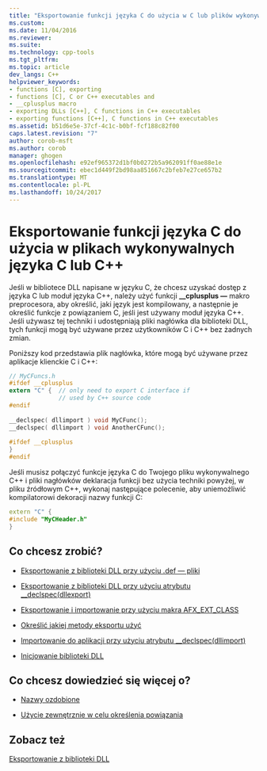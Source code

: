 ```yaml
---
title: "Eksportowanie funkcji języka C do użycia w C lub plików wykonywalnych języka C++ | Dokumentacja firmy Microsoft"
ms.custom: 
ms.date: 11/04/2016
ms.reviewer: 
ms.suite: 
ms.technology: cpp-tools
ms.tgt_pltfrm: 
ms.topic: article
dev_langs: C++
helpviewer_keywords:
- functions [C], exporting
- functions [C], C or C++ executables and
- __cplusplus macro
- exporting DLLs [C++], C functions in C++ executables
- exporting functions [C++], C functions in C++ executables
ms.assetid: b51d6e5e-37cf-4c1c-b0bf-fcf188c82f00
caps.latest.revision: "7"
author: corob-msft
ms.author: corob
manager: ghogen
ms.openlocfilehash: e92ef965372d1bf0b0272b5a962091ff0ae88e1e
ms.sourcegitcommit: ebec1d449f2bd98aa851667c2bfeb7e27ce657b2
ms.translationtype: MT
ms.contentlocale: pl-PL
ms.lasthandoff: 10/24/2017
---
```

# <a name="exporting-c-functions-for-use-in-c-or-c-language-executables"></a>Eksportowanie funkcji języka C do użycia w plikach wykonywalnych języka C lub C++  
  
Jeśli w bibliotece DLL napisane w języku C, że chcesz uzyskać dostęp z języka C lub moduł języka C++, należy użyć funkcji **__cplusplus —** makro preprocesora, aby określić, jaki język jest kompilowany, a następnie je określić funkcje z powiązaniem C, jeśli jest używany moduł języka C++. Jeśli używasz tej techniki i udostępniają pliki nagłówka dla biblioteki DLL, tych funkcji mogą być używane przez użytkowników C i C++ bez żadnych zmian.  
  
Poniższy kod przedstawia plik nagłówka, które mogą być używane przez aplikacje klienckie C i C++:  
  
```h  
// MyCFuncs.h  
#ifdef __cplusplus  
extern "C" {  // only need to export C interface if  
              // used by C++ source code  
#endif  
  
__declspec( dllimport ) void MyCFunc();  
__declspec( dllimport ) void AnotherCFunc();  
  
#ifdef __cplusplus  
}  
#endif  
```  
  
Jeśli musisz połączyć funkcje języka C do Twojego pliku wykonywalnego C++ i pliki nagłówków deklaracja funkcji bez użycia techniki powyżej, w pliku źródłowym C++, wykonaj następujące polecenie, aby uniemożliwić kompilatorowi dekoracji nazwy funkcji C:  
  
```cpp  
extern "C" {  
#include "MyCHeader.h"  
}  
```  
  
## <a name="what-do-you-want-to-do"></a>Co chcesz zrobić?  
  
-   [Eksportowanie z biblioteki DLL przy użyciu .def — pliki](../build/exporting-from-a-dll-using-def-files.md)  
  
-   [Eksportowanie z biblioteki DLL przy użyciu atrybutu __declspec(dllexport)](../build/exporting-from-a-dll-using-declspec-dllexport.md)  
  
-   [Eksportowanie i importowanie przy użyciu makra AFX_EXT_CLASS](../build/exporting-and-importing-using-afx-ext-class.md)  
  
-   [Określić jakiej metody eksportu użyć](../build/determining-which-exporting-method-to-use.md)  
  
-   [Importowanie do aplikacji przy użyciu atrybutu __declspec(dllimport)](../build/importing-into-an-application-using-declspec-dllimport.md)  
  
-   [Inicjowanie biblioteki DLL](../build/run-time-library-behavior.md#initializing-a-dll)  
  
## <a name="what-do-you-want-to-know-more-about"></a>Co chcesz dowiedzieć się więcej o?  
  
-   [Nazwy ozdobione](../build/reference/decorated-names.md)  
  
-   [Użycie zewnętrznie w celu określenia powiązania](../cpp/using-extern-to-specify-linkage.md)  
  
## <a name="see-also"></a>Zobacz też  
 [Eksportowanie z biblioteki DLL](../build/exporting-from-a-dll.md)
